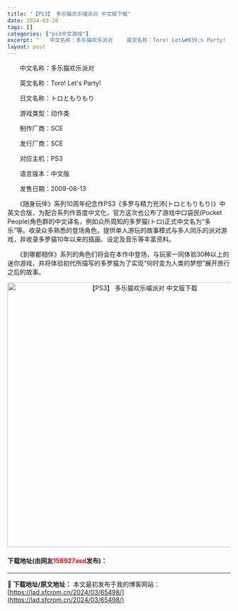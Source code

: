 ```yaml
---
title: "【PS3】 多乐猫欢乐喵派对 中文版下载"
date: 2024-03-28
tags: []
categories: ["ps3中文游戏"]
excerpt: "　　中文名称：多乐猫欢乐派对 　　英文名称：Toro! Let&#039;s Party! 　　日文名称：トロともりもり 　　游戏类型：动作类 　　制作厂商：SCE 　　发行厂商：SCE 　　对应主机：PS3 　　语言版本：中文版 　　发售日期：2009-08-13 　　《随身玩伴》系列10周年纪念作&hellip;"
layout: post
---
```


 <p>　　中文名称：多乐猫欢乐派对</p> <p>　　英文名称：Toro! Let&#39;s Party!</p> <p>　　日文名称：トロともりもり</p> <p>　　游戏类型：动作类</p> <p>　　制作厂商：SCE</p> <p>　　发行厂商：SCE</p> <p>　　对应主机：PS3</p> <p>　　语言版本：中文版</p> <p>　　发售日期：2009-08-13</p> <p>　　《随身玩伴》系列10周年纪念作PS3《多罗与精力充沛(トロともりもり)》中英文合版，为配合系列作首度中文化，官方这次也公布了游戏中口袋民(Pocket People)角色群的中文译名，例如众所周知的多罗猫(トロ)正式中文名为&ldquo;多乐&rdquo;等。收录众多熟悉的登场角色，提供单人游玩的故事模式与多人同乐的派对游戏，并收录多罗猫10年以来的插画、设定及音乐等丰富资料。</p> <p>　　《到哪都相伴》系列的角色们将会在本作中登场，与玩家一同体验30种以上的迷你游戏，并将体验初代所描写的多罗猫为了实现&ldquo;何时变为人类的梦想&rdquo;展开旅行之后的故事。</p> <p align="center"><img align="" border="0" src="https://lad.sfcrom.cn/wp-content/uploads/2024/03/20240328_66050e959322a.jpg" width="597" alt="【PS3】 多乐猫欢乐喵派对 中文版下载" /></p> <p><h4>下载地址(由网友<font color="red">158927asd</font>发布)：</h4></p> 

---
📖 **下载地址/原文地址：** 本文最初发布于我的博客网站：[https://lad.sfcrom.cn/2024/03/65498/](https://lad.sfcrom.cn/2024/03/65498/)
